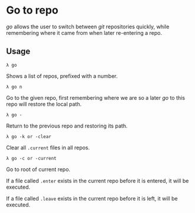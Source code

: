 # Go to repo
*go* allows the user to switch between *git* repositories quickly, while remembering where it came from when later re-entering a repo.

## Usage
```
λ go
```
Shows a list of repos, prefixed with a number.
```
λ go n
```
Go to the given repo, first remembering where we are so a later *go* to this repo will restore the local path.
```
λ go -
```
Return to the previous repo and restoring its path.
```
λ go -k or -clear
```
Clear all `.current` files in all repos.
```
λ go -c or -current
```
Go to root of current repo.

If a file called `.enter` exists in the current repo before it is entered, it will be executed.

If a file called `.leave` exists in the current repo before it is left, it will be executed.
